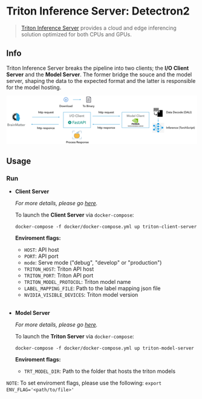# Triton Inference Server: Detectron2

> [Triton Inference Server](https://developer.nvidia.com/nvidia-triton-inference-server) provides a cloud and edge inferencing solution optimized for both CPUs and GPUs. 


## Info

Triton Inference Server breaks the pipeline into two clients; the __I/O Client Server__ and the __Model Server__. The former bridge the souce and the model server, shaping the data to the expected format and the latter is responsible for the model hosting.

<p align="center">
  <img src="./static/server_pipeline.jpeg"/>
</p>


## Usage


### Run

- __Client Server__

    *For more details, please go [here](./client-server).*

    To launch the **Client Server** via `docker-compose`:
    ```
    docker-compose -f docker/docker-compose.yml up triton-client-server
    ```

    **Enviroment flags:**

    - `HOST`: API host
    - `PORT`: API port
    - `mode`: Serve mode ("debug", "develop" or "production")
    - `TRITON_HOST`: Triton API host
    - `TRITON_PORT`: Triton API port
    - `TRITON_MODEL_PROTOCOL`: Triton model name
    - `LABEL_MAPPING_FILE`: Path to the label mapping json file
    - `NVIDIA_VISIBLE_DEVICES`: Triton model version

    <br />


- __Model Server__

    *For more details, please go [here](./model-server).*

    To launch the **Triton Server** via `docker-compose`: 
    ```
    docker-compose -f docker/docker-compose.yml up triton-model-server
    ```

    **Enviroment flags:**

    - `TRT_MODEL_DIR`: Path to the folder that hosts the triton models


`NOTE`: To set enviroment flags, please use the following: `export ENV_FLAG='<path/to/file>'`


<!-- ### Setup

- __Model Server__: In order to run the Model Server with Triton, we need to setup the server by running `v2/server/scripts/setup_server.sh`. In particular, it will initiallize the following:

    - __Model Setup__: First, we will need to export the model to a framework which is supported by the triton. Here, we will export the model to [`TorchScript`](https://pytorch.org/docs/stable/jit.html), that can run in a high-performance environment such as C++. We will use the script `v2/server/scripts/setup_model.py` to export the detectron2 model, give its configuration file and weights.

     - __DALI Setup__: In order to use DALI as a preprocess pipeline on the triton server, it has to be registed a model. We will use the script `v2/server/scripts/setup_dali.py`. -->

